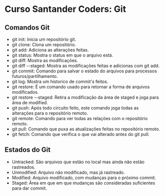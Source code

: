 # Curso Santander Coders: Git

## Comandos Git

- git init: Inicia um repositório git.
- git clone: Clona um repositório.
- git add: Adiciona as alterações feitas.
- git status: Mostra o status em que o arquivo está.
- git diff: Mostra as modificações.
- git diff --staged: Mostra as modificações feitas e adicionas com git add.
- git commit: Comando para salvar o estado do arquivos para processos futuros/partilhamento.
- git log: Mostra um historico de commit's feitos.
- git restore: É um comando usado para retornar a forma de arquivos modificados.
- git restore --staged: Retira a modificação da área de staged e joga para área de modified.
- git push: Após todo circuito feito, este comando joga todas as alterações para o repositório remoto.
- git remote: Comando para ver todas as relações com o repositório remoto.
- git pull: Comando que puxa as atualizações feitas no repositório remoto.
- git fetch: Comando que verifica o que vai alterado antes do git pull.

## Estados do Git

- Untracked: São arquivos que estão no local mas ainda não estão rastreados.
- Unmodified: Arquivo não modificado, mas já rastreado.
- Modified: Arquivo modificado, com mudanças para o próximo commit.
- Staged: Área em que em que mudanças são consideradas suficientes para dar commit.

